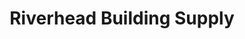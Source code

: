 ---
title: "Riverhead Building Supply"
url: /niantic/riverhead-building-supply/
shop: Eisenwaren
---